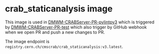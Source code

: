 # crab_staticanalysis image

This image is used in [DMWM-CRABServer-PR-pylintpy3](https://cmssdt.cern.ch/dmwm-jenkins/job/DMWM-CRABServer-PR-pylintpy3/) which is triggered by [DMWM-CRABServer-PR-test](https://cmssdt.cern.ch/dmwm-jenkins/job/DMWM-CRABServer-PR-test/) which also trigger by GitHub webhook when we open PR and push a new changes to PR.

The image endpoint is `registry.cern.ch/cmscrab/crab_staticanalysis:v3.latest`.
